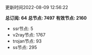 更新时间2022-08-09 12:56:22

**总订阅: 64**
**总节点: 7497**
**有效节点: 2160**
- ssr节点: 5
- v2ray节点: 1767
- trojan节点: 93
- ss节点: 295
